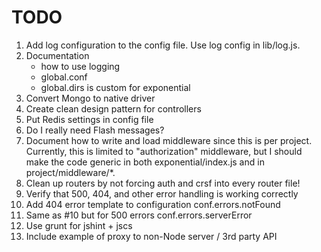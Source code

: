 # TODO

1. Add log configuration to the config file. Use log config in lib/log.js.
2. Documentation
    - how to use logging
    - global.conf
    - global.dirs is custom for exponential
3. Convert Mongo to native driver
4. Create clean design pattern for controllers
5. Put Redis settings in config file
6. Do I really need Flash messages?
7. Document how to write and load middleware since this is per project. Currently,
   this is limited to "authorization" middleware, but I should make the code
   generic in both exponential/index.js and in project/middleware/*.
8. Clean up routers by not forcing auth and crsf into every router file!
9. Verify that 500, 404, and other error handling is working correctly
10. Add 404 error template to configuration conf.errors.notFound
11. Same as #10 but for 500 errors conf.errors.serverError
12. Use grunt for jshint + jscs
13. Include example of proxy to non-Node server / 3rd party API
